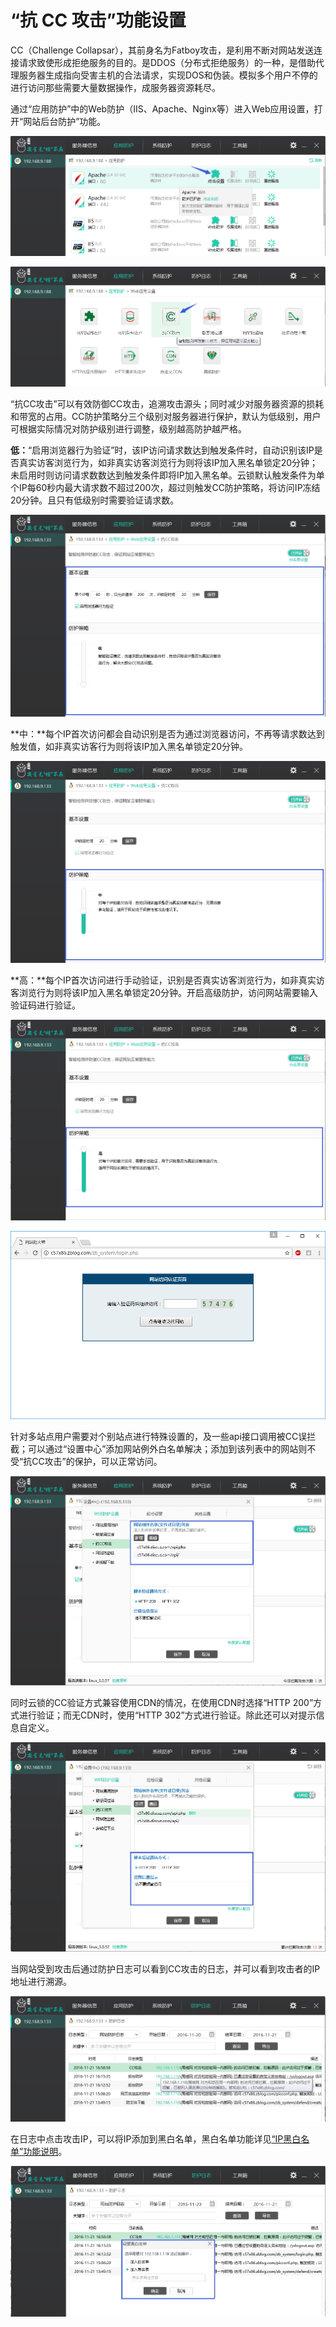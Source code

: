 # “抗 CC 攻击”功能设置

CC（Challenge Collapsar），其前身名为Fatboy攻击，是利用不断对网站发送连接请求致使形成拒绝服务的目的。是DDOS（分布式拒绝服务）的一种，是借助代理服务器生成指向受害主机的合法请求，实现DOS和伪装。模拟多个用户不停的进行访问那些需要大量数据操作，成服务器资源耗尽。

通过“应用防护”中的Web防护（IIS、Apache、Nginx等）进入Web应用设置，打开“网站后台防护”功能。

![](../.gitbook/assets/f0701.png)

![](../.gitbook/assets/f0901.png)

“抗CC攻击”可以有效防御CC攻击，追溯攻击源头；同时减少对服务器资源的损耗和带宽的占用。CC防护策略分三个级别对服务器进行保护，默认为低级别，用户可根据实际情况对防护级别进行调整，级别越高防护越严格。

**低：**“启用浏览器行为验证”时，该IP访问请求数达到触发条件时，自动识别该IP是否真实访客浏览行为，如非真实访客浏览行为则将该IP加入黑名单锁定20分钟；未启用时则访问请求数数达到触发条件即将IP加入黑名单。云锁默认触发条件为单个IP每60秒内最大请求数不超过200次，超过则触发CC防护策略，将访问IP冻结20分钟。且只有低级别时需要验证请求数。

![](../.gitbook/assets/f0902.png)

**中：**每个IP首次访问都会自动识别是否为通过浏览器访问，不再等请求数达到触发值，如非真实访客行为则将该IP加入黑名单锁定20分钟。

![](../.gitbook/assets/f0903.png)

**高：**每个IP首次访问进行手动验证，识别是否真实访客浏览行为，如非真实访客浏览行为则将该IP加入黑名单锁定20分钟。开启高级防护，访问网站需要输入验证码进行验证。

![](../.gitbook/assets/f0904.png)

![](../.gitbook/assets/f0905.png)

针对多站点用户需要对个别站点进行特殊设置的，及一些api接口调用被CC误拦截；可以通过“设置中心”添加网站例外白名单解决；添加到该列表中的网站则不受“抗CC攻击”的保护，可以正常访问。

![](../.gitbook/assets/f0906.png)

同时云锁的CC验证方式兼容使用CDN的情况，在使用CDN时选择“HTTP 200”方式进行验证；而无CDN时，使用“HTTP 302”方式进行验证。除此还可以对提示信息自定义。

![](../.gitbook/assets/f0907.png)

当网站受到攻击后通过防护日志可以看到CC攻击的日志，并可以看到攻击者的IP地址进行溯源。

![](../.gitbook/assets/f0908.png)

在日志中点击攻击IP，可以将IP添加到黑白名单，黑白名单功能详见[“IP黑白名单”功能说明](f23.md)。

![](../.gitbook/assets/f0909.png)

